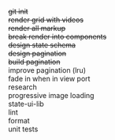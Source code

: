 ~~git init~~\
~~render grid with videos~~\
~~render all markup~~\
~~break render into components~~\
~~design state schema~~\
~~design pagination~~\
~~build pagination~~\
improve pagination (lru)\
fade in when in view port\
research\
progressive image loading\
state-ui-lib\
lint\
format\
unit tests